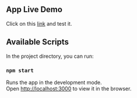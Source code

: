 ## App Live Demo

Click on this [link](https://hungry-joliot-c809a6.netlify.app/) and test it. 

## Available Scripts

In the project directory, you can run:

### `npm start`

Runs the app in the development mode.<br />
Open [http://localhost:3000](http://localhost:3000) to view it in the browser.

